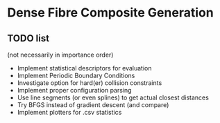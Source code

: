 # Dense Fibre Composite Generation

## TODO list
(not necessarily in importance order)
 - Implement statistical descriptors for evaluation
 - Implement Periodic Boundary Conditions
 - Investigate option for hard(er) collision constraints
 - Implement proper configuration parsing
 - Use line segments (or even splines) to get actual closest distances
 - Try BFGS instead of gradient descent (and compare)
 - Implement plotters for .csv statistics